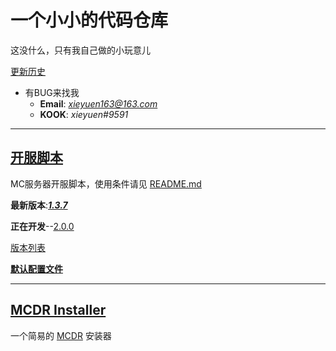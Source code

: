 # 一个小小的代码仓库
这没什么，只有我自己做的小玩意儿

[更新历史](/ReadmeFiles/UpdateHistory.md)

- 有BUG来找我
    - **Email**: *<xieyuen163@163.com>*
    - **KOOK**: *xieyuen#9591*

---

## [开服脚本](/MC-Server-Startup/README.MD "README.md")

MC服务器开服脚本，使用条件请见 [README.md](/MC-Server-Startup/README.MD#使用前必看)

**最新版本**:[***1.3.7***](/MC-Server-Startup/start-1.3.7-snapshot%20GBK.bat)

**正在开发**--[2.0.0](/MC-Server-Startup/README.MD "去 README.md 看")

[版本列表](/MC-Server-Startup/README.MD#已有版本)

[**默认配置文件**](/MC-Server-Startup/README.MD#默认配置文件)

---

## [MCDR Installer](/MCDRinstaller/README.md)

一个简易的 [MCDR](https://github.com/Fallen-Breath/MCDReforged "佛冷的 MCDReforged") 安装器
